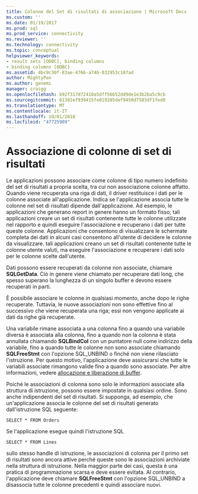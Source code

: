 ```yaml
---
title: Colonne del Set di risultati di associazione | Microsoft Docs
ms.custom: ''
ms.date: 01/19/2017
ms.prod: sql
ms.prod_service: connectivity
ms.reviewer: ''
ms.technology: connectivity
ms.topic: conceptual
helpviewer_keywords:
- result sets [ODBC], binding columns
- binding columns [ODBC]
ms.assetid: 4bc9c30f-83ae-4766-a746-032953c187ad
author: MightyPen
ms.author: genemi
manager: craigg
ms.openlocfilehash: b92f317d72410a5dff56652dd9de1e3b2ba5c9cb
ms.sourcegitcommit: 61381ef939415fe019285def9450d7583df1fed0
ms.translationtype: MT
ms.contentlocale: it-IT
ms.lasthandoff: 10/01/2018
ms.locfileid: "47725909"
---
```

# <a name="binding-result-set-columns"></a>Associazione di colonne di set di risultati
Le applicazioni possono associare come colonne di tipo numero indefinito del set di risultati a propria scelta, tra cui non associazione colonne affatto. Quando viene recuperata una riga di dati, il driver restituisce i dati per le colonne associate all'applicazione. Indica se l'applicazione associa tutte le colonne nel set di risultati dipende dall'applicazione. Ad esempio, le applicazioni che generano report in genere hanno un formato fisso; tali applicazioni creare un set di risultati contenente tutte le colonne utilizzate nel rapporto e quindi eseguire l'associazione e recuperano i dati per tutte queste colonne. Applicazioni che consentono di visualizzare le schermate completa dei dati in alcuni casi consentono all'utente di decidere le colonne da visualizzare. tali applicazioni creano un set di risultati contenente tutte le colonne utente valuti, ma eseguire l'associazione e recuperare i dati solo per le colonne scelte dall'utente.  
  
 Dati possono essere recuperati da colonne non associate, chiamare **SQLGetData**. Ciò in genere viene chiamato per recuperare dati long, che spesso superano la lunghezza di un singolo buffer e devono essere recuperati in parti.  
  
 È possibile associare le colonne in qualsiasi momento, anche dopo le righe recuperate. Tuttavia, le nuove associazioni non sono effettive fino al successivo che viene recuperata una riga; essi non vengono applicate ai dati da righe già recuperate.  
  
 Una variabile rimane associata a una colonna fino a quando una variabile diversa è associata alla colonna, fino a quando non la colonna è stata annullata chiamando **SQLBindCol** con un puntatore null come indirizzo della variabile, fino a quando tutte le colonne non sono associate chiamando **SQLFreeStmt** con l'opzione SQL_UNBIND o finché non viene rilasciato l'istruzione. Per questo motivo, l'applicazione deve assicurarsi che tutte le variabili associate rimangono valide fino a quando sono associate. Per altre informazioni, vedere [allocazione e liberazione di buffer](../../../odbc/reference/develop-app/allocating-and-freeing-buffers.md).  
  
 Poiché le associazioni di colonna sono solo le informazioni associate alla struttura di istruzione, possono essere impostate in qualsiasi ordine. Sono anche indipendenti del set di risultati. Si supponga, ad esempio, che un'applicazione associa le colonne del set di risultati generato dall'istruzione SQL seguente:  
  
```  
SELECT * FROM Orders  
```  
  
 Se l'applicazione esegue quindi l'istruzione SQL  
  
```  
SELECT * FROM Lines  
```  
  
 sullo stesso handle di istruzione, le associazioni di colonna per il primo set di risultati sono ancora attive perché queste sono le associazioni archiviate nella struttura di istruzione. Nella maggior parte dei casi, questa è una pratica di programmazione scarsa e deve essere evitata. Al contrario, l'applicazione deve chiamare **SQLFreeStmt** con l'opzione SQL_UNBIND a disassocia tutte le colonne precedenti e quindi associare nuovi.
